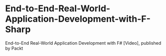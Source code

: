 # End-to-End-Real-World-Application-Development-with-F-Sharp
End-to-End Real-World Application Development with F# [Video], published by Packt
